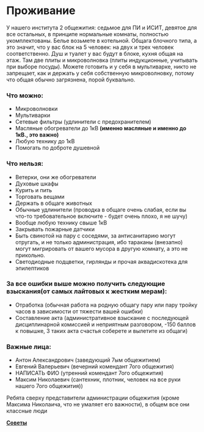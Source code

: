 # Проживание

У нашего института 2 общежития: седьмое для ПИ и ИСИТ, девятое для все остальных, в принципе нормальные комнаты, полностью укомплектованы. Белье возьмете в котельной. Общага блочного типа, а это значит, что у вас блок на 5 человек: на двух и трех человек соответственно. Душ и туалет у вас будут в блоке, кухня общая на этаж. Там две плиты и микроволновка (плиты индукционные, учитывать при выборе посуды). Можете готовить и у себя в мультиварке, никто не запрещает, как и держать у себя собственную микроволновку, потому что общая обычно загрязнена, порой буквально.

### Что можно:

- Микроволновки
- Мультиварки
- Сетевые фильтры (удлинители с предохранителем)
- Масляные обогреватели до 1кВ **(именно масляные и именно до 1кВ., это важно)**
- Любую технику до 1кВ
- Помогать по доброте душевной

### Что нельзя:

- Ветерки, они же обогреватели
- Духовые шкафы
- Курить и пить
- Торговать вещами
- Держать в общаге животных
- Обычные удлинители (проводка в общаге очень слабая, если вы что-то требовательное включите - будет очень плохо, я не шучу)
- Вообще любую технику свыше 1кВ
- Закрывать пожарные датчики
- Быть свинотой на пару с соседями, за антисанитарию могут отругать, и не только администрация, ибо тараканы (внезапно) могут мигрировать от вашего мусора в другую комнату, а это не прикольно.
- Светодиодные подцветки, гирлянды и прочая аквадискотека для эпилептиков

### За все ошибки выше можно получить следующие взыскания(от самых лайтовых к жестким мерам):

- Отработка (обычная работа на родную общагу пару или пару тройку часов в зависимости от тяжести вашей ошибки)
- Составление акта (административное взыскание с последующей дисциплинарной комиссией и неприятным разговором, -150 баллов к повышке, 3 таких акта счастья соберете и вылетите из общаги)

### Важные лица:

- Антон Александрович (заведующий 7ым общежитием)
- Евгений Валерьевич (вечерний комендант 7ого общежития)
- НАПИСАТЬ ФИО (утренний комендант 7ого общежития)
- Максим Николаевич (сантехник, плотник, человек на все руки нашего 7ого общежития))

Ребята сверху представители администрации общежития (кроме Максима Николаича, что не умаляет его важности), в общем все они классные люди

[**Советы**](%D0%A1%D0%BE%D0%B2%D0%B5%D1%82%D1%8B%2020c8b98bbd5c81c8ab69e33f0f220496.md)